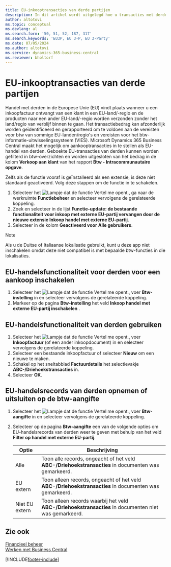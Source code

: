 ```yaml
---
title: EU-inkooptransacties van derde partijen
description: In dit artikel wordt uitgelegd hoe u transacties met derde partijen in de europese Unie (EU) kunt opzetten en gebruiken.
author: altotovi
ms.topic: conceptual
ms.devlang: al
ms.search.form: '50, 51, 52, 187, 317'
ms.search.keywords: 'EU3P, EU 3-P, EU 3-Party'
ms.date: 07/05/2024
ms.author: altotovi
ms.service: dynamics-365-business-central
ms.reviewer: bholtorf
---
```


# <a name="eu-third-party-purchase-transactions"></a>EU-inkooptransacties van derde partijen

Handel met derden in de Europese Unie (EU) vindt plaats wanneer u een inkoopfactuur ontvangt van een klant in een EU-land/-regio en de producten naar een ander EU-land/-regio worden verzonden zonder het land/regio van verblijf binnen te gaan. Het transactiebedrag kan afzonderlijk worden geïdentificeerd en gerapporteerd om te voldoen aan de vereisten voor btw van sommige EU-landen/regio's en vereisten voor het btw-informatie-uitwisselingssysteem (VIES). Microsoft Dynamics 365 Business Central maakt het mogelijk om aankooptransacties in te stellen als EU-handel van derden. Geboekte EU-transacties van derden kunnen worden gefilterd in btw-overzichten en worden uitgesloten van het bedrag in de kolom **Verkoop aan klant** van het rapport **Btw - Intracommunautaire opgave**.

Zelfs als de functie vooraf is geïnstalleerd als een extensie, is deze niet standaard geactiveerd. Volg deze stappen om de functie in te schakelen.

1. Selecteer het ![Lampje dat de functie Vertel me opent.](media/ui-search/search_small.png "Vertel me wat u wilt doen"), ga naar de werkruimte **Functiebeheer** en selecteer vervolgens de gerelateerde koppeling.
2. Zoek en selecteer in de lijst **Functie-update: de bestaande functionaliteit voor inkoop met externe EU-partij vervangen door de nieuwe extensie Inkoop handel met externe EU-partij**.
3. Selecteer in de kolom **Geactiveerd voor** **Alle gebruikers**.

> [!NOTE]
> Als u de Duitse of Italiaanse lokalisatie gebruikt, kunt u deze app niet inschakelen omdat deze niet compatibel is met bepaalde btw-functies in die lokalisaties.  

## <a name="enable-eu-third-party-trade-functionality-for-a-purchase"></a>EU-handelsfunctionaliteit voor derden voor een aankoop inschakelen

1. Selecteer het ![Lampje dat de functie Vertel me opent.](media/ui-search/search_small.png "Vertel me wat u wilt doen"), voer **Btw-instelling** in en selecteer vervolgens de gerelateerde koppeling.
2. Markeer op de pagina **Btw-instelling** het veld **Inkoop handel met externe EU-partij inschakelen** .

## <a name="use-eu-third-party-trade-functionality"></a>EU-handelsfunctionaliteit van derden gebruiken

1. Selecteer het ![Lampje dat de functie Vertel me opent.](media/ui-search/search_small.png "Vertel me wat u wilt doen"), voer **Inkoopfactuur** (of een ander inkoopdocument) in en selecteer vervolgens de gerelateerde koppeling.
2. Selecteer een bestaande inkoopfactuur of selecteer **Nieuw** om een ​​nieuwe te maken.
3. Schakel op het sneltabblad **Factuurdetails** het selectievakje **ABC-/Driehoekstransacties** in.
4. Selecteer **OK**.

## <a name="include-or-exclude-eu-third-party-trade-records-on-the-vat-statement"></a>EU-handelsrecords van derden opnemen of uitsluiten op de btw-aangifte

1. Selecteer het ![Lampje dat de functie Vertel me opent.](media/ui-search/search_small.png "Vertel me wat u wilt doen"), voer **Btw-aangifte** in en selecteer vervolgens de gerelateerde koppeling.
2. Selecteer op de pagina **Btw-aangifte** een van de volgende opties om EU-handelsrecords van derden weer te geven met behulp van het veld **Filter op handel met externe EU-partij**.

    | Optie | Beschrijving |
    |--------|-------------|
    | Alle | Toon alle records, ongeacht of het veld **ABC-/Driehoekstransacties** in documenten was gemarkeerd. |
    | EU extern | Toon alleen records, ongeacht of het veld **ABC-/Driehoekstransacties** in documenten was gemarkeerd. |
    | Niet EU extern | Toon alleen records waarbij het veld **ABC-/Driehoekstransacties** in documenten niet was gemarkeerd. |


## <a name="see-also"></a>Zie ook
[Financieel beheer](finance.md)  
[Werken met Business Central](ui-work-product.md)

[!INCLUDE[footer-include](includes/footer-banner.md)]

